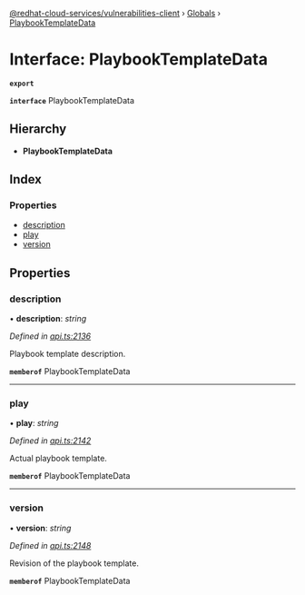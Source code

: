 [@redhat-cloud-services/vulnerabilities-client](../README.md) › [Globals](../globals.md) › [PlaybookTemplateData](playbooktemplatedata.md)

# Interface: PlaybookTemplateData

**`export`** 

**`interface`** PlaybookTemplateData

## Hierarchy

* **PlaybookTemplateData**

## Index

### Properties

* [description](playbooktemplatedata.md#description)
* [play](playbooktemplatedata.md#play)
* [version](playbooktemplatedata.md#version)

## Properties

###  description

• **description**: *string*

*Defined in [api.ts:2136](https://github.com/RedHatInsights/javascript-clients/blob/master/packages/vulnerabilities/api.ts#L2136)*

Playbook template description.

**`memberof`** PlaybookTemplateData

___

###  play

• **play**: *string*

*Defined in [api.ts:2142](https://github.com/RedHatInsights/javascript-clients/blob/master/packages/vulnerabilities/api.ts#L2142)*

Actual playbook template.

**`memberof`** PlaybookTemplateData

___

###  version

• **version**: *string*

*Defined in [api.ts:2148](https://github.com/RedHatInsights/javascript-clients/blob/master/packages/vulnerabilities/api.ts#L2148)*

Revision of the playbook template.

**`memberof`** PlaybookTemplateData
